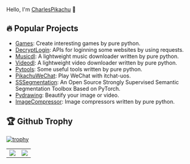 Hello, I'm [CharlesPikachu](https://charlespikachu.github.io/) 👋


## 🔥 Popular Projects

- [Games](https://github.com/CharlesPikachu/Games): Create interesting games by pure python.
- [DecryptLogin](https://github.com/CharlesPikachu/DecryptLogin): APIs for loginning some websites by using requests.
- [Musicdl](https://github.com/CharlesPikachu/musicdl): A lightweight music downloader written by pure python.
- [Videodl](https://github.com/CharlesPikachu/videodl): A lightweight video downloader written by pure python.
- [Pytools](https://github.com/CharlesPikachu/pytools): Some useful tools written by pure python.
- [PikachuWeChat](https://github.com/CharlesPikachu/pikachuwechat): Play WeChat with itchat-uos.
- [SSSegmentation](https://github.com/SegmentationBLWX/sssegmentation): An Open Source Strongly Supervised Semantic Segmentation Toolbox Based on PyTorch.
- [Pydrawing](https://github.com/CharlesPikachu/pydrawing): Beautify your image or video.
- [ImageCompressor](https://github.com/CharlesPikachu/imagecompressor): Image compressors written by pure python.


## 🏆 Github Trophy
[![trophy](https://github-profile-trophy.vercel.app/?username=CharlesPikachu)](https://github-profile-trophy.vercel.app/?username=CharlesPikachu)


<table>
  <tr>
    <td align="center" style="padding=0;width=50%;">
      <img align="center" style="padding=0;" src="https://github-readme-stats.vercel.app/api/?username=CharlesPikachu&show_icons=true&hide_border=true&icon_color=C9F9D9&hide_title=true&count_private=true" />

  <td align="center" style="padding=0;width=70%;">
      <img align="center" style="padding=0;" src="https://github-readme-stats.quantumlytangled.vercel.app/api/top-langs/?username=CharlesPikachu&layout=compact&show_icons=true&hide_border=true&icon_color=f0f0f000&count_private=true" />
    </td>
  </tr>
</table>
